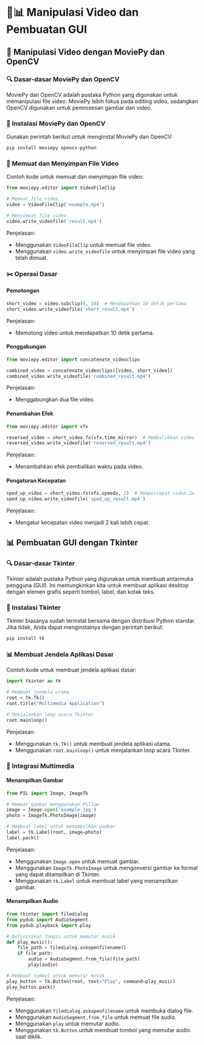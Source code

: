 # 🎥📊 Manipulasi Video dan Pembuatan GUI

## 🎥 Manipulasi Video dengan MoviePy dan OpenCV

### 🔍 Dasar-dasar MoviePy dan OpenCV

MoviePy dan OpenCV adalah pustaka Python yang digunakan untuk memanipulasi file video. MoviePy lebih fokus pada editing video, sedangkan OpenCV digunakan untuk pemrosesan gambar dan video.

### 💾 Instalasi MoviePy dan OpenCV

Gunakan perintah berikut untuk menginstal MoviePy dan OpenCV:

```bash
pip install moviepy opencv-python
```

### 🎥 Memuat dan Menyimpan File Video

Contoh kode untuk memuat dan menyimpan file video:

```python
from moviepy.editor import VideoFileClip

# Memuat file video
video = VideoFileClip('example.mp4')

# Menyimpan file video
video.write_videofile('result.mp4')
```

Penjelasan:

- Menggunakan `VideoFileClip` untuk memuat file video.
- Menggunakan `video.write_videofile` untuk menyimpan file video yang telah dimuat.

### ✂️ Operasi Dasar

#### Pemotongan

```python
short_video = video.subclip(0, 10)  # Mendapatkan 10 detik pertama
short_video.write_videofile('short_result.mp4')
```

Penjelasan:

- Memotong video untuk mendapatkan 10 detik pertama.

#### Penggabungan

```python
from moviepy.editor import concatenate_videoclips

combined_video = concatenate_videoclips([video, short_video])
combined_video.write_videofile('combined_result.mp4')
```

Penjelasan:

- Menggabungkan dua file video.

#### Penambahan Efek

```python
from moviepy.editor import vfx

reversed_video = short_video.fx(vfx.time_mirror)  # Membalikkan video
reversed_video.write_videofile('reversed_result.mp4')
```

Penjelasan:

- Menambahkan efek pembalikan waktu pada video.

#### Pengaturan Kecepatan

```python
sped_up_video = short_video.fx(vfx.speedx, 2)  # Mempercepat video 2x
sped_up_video.write_videofile('sped_up_result.mp4')
```

Penjelasan:

- Mengatur kecepatan video menjadi 2 kali lebih cepat.

## 📊 Pembuatan GUI dengan Tkinter

### 🔍 Dasar-dasar Tkinter

Tkinter adalah pustaka Python yang digunakan untuk membuat antarmuka pengguna (GUI). Ini memungkinkan kita untuk membuat aplikasi desktop dengan elemen grafis seperti tombol, label, dan kotak teks.

### 💾 Instalasi Tkinter

Tkinter biasanya sudah terinstal bersama dengan distribusi Python standar. Jika tidak, Anda dapat menginstalnya dengan perintah berikut:

```bash
pip install tk
```

### 📊 Membuat Jendela Aplikasi Dasar

Contoh kode untuk membuat jendela aplikasi dasar:

```python
import tkinter as tk

# Membuat jendela utama
root = tk.Tk()
root.title("Multimedia Application")

# Menjalankan loop acara Tkinter
root.mainloop()
```

Penjelasan:

- Menggunakan `tk.Tk()` untuk membuat jendela aplikasi utama.
- Menggunakan `root.mainloop()` untuk menjalankan loop acara Tkinter.

### 🎨 Integrasi Multimedia

#### Menampilkan Gambar

```python
from PIL import Image, ImageTk

# Memuat gambar menggunakan Pillow
image = Image.open('example.jpg')
photo = ImageTk.PhotoImage(image)

# Membuat label untuk menampilkan gambar
label = tk.Label(root, image=photo)
label.pack()
```

Penjelasan:

- Menggunakan `Image.open` untuk memuat gambar.
- Menggunakan `ImageTk.PhotoImage` untuk mengonversi gambar ke format yang dapat ditampilkan di Tkinter.
- Menggunakan `tk.Label` untuk membuat label yang menampilkan gambar.

#### Menampilkan Audio

```python
from tkinter import filedialog
from pydub import AudioSegment
from pydub.playback import play

# Definisikan fungsi untuk memutar musik
def play_music():
    file_path = filedialog.askopenfilename()
    if file_path:
        audio = AudioSegment.from_file(file_path)
        play(audio)

# Membuat tombol untuk memutar musik
play_button = tk.Button(root, text="Play", command=play_music)
play_button.pack()
```

Penjelasan:

- Menggunakan `filedialog.askopenfilename` untuk membuka dialog file.
- Menggunakan `AudioSegment.from_file` untuk memuat file audio.
- Menggunakan `play` untuk memutar audio.
- Menggunakan `tk.Button` untuk membuat tombol yang memutar audio saat diklik.

